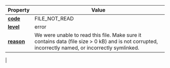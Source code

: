 | Property | Value |
|----------|--------|
| [**code**](/en/latest/reference/schema/meta/defs/code) | FILE_NOT_READ |
| [**level**](/en/latest/reference/schema/meta/defs/level) | error |
| [**reason**](/en/latest/reference/schema/meta/defs/reason) | We were unable to read this file. Make sure it contains data (file size > 0 kB) and is not corrupted, incorrectly named, or incorrectly symlinked.
 |